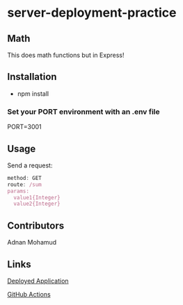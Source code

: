 # server-deployment-practice

## Math

This does math functions but in Express!

## Installation

* npm install

### Set your PORT environment with an .env file

PORT=3001

## Usage

Send a request:

``` JavaScript
method: GET
route: /sum
params:
  value1{Integer}
  value2{Integer} 
```

## Contributors

Adnan Mohamud

## Links

[Deployed Application](https://adnan-server-deployment-practice.onrender.com/multiply/?value1=5&value2=5)

[GitHub Actions](https://github.com/adnanm123/server-deployment-practice/actions)

[]()
